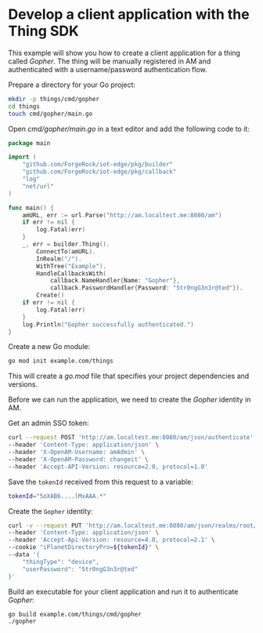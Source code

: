 # Develop a client application with the Thing SDK

This example will show you how to create a client application for a thing called _Gopher_. The thing will be
manually registered in AM and authenticated with a username/password authentication flow.

Prepare a directory for your Go project:
```bash
mkdir -p things/cmd/gopher
cd things
touch cmd/gopher/main.go
```

Open _cmd/gopher/main.go_ in a text editor and add the following code to it:
```go
package main

import (
	"github.com/ForgeRock/iot-edge/pkg/builder"
	"github.com/ForgeRock/iot-edge/pkg/callback"
	"log"
	"net/url"
)

func main() {
	amURL, err := url.Parse("http://am.localtest.me:8080/am")
	if err != nil {
		log.Fatal(err)
	}
	_, err = builder.Thing().
		ConnectTo(amURL).
		InRealm("/").
		WithTree("Example").
		HandleCallbacksWith(
			callback.NameHandler{Name: "Gopher"},
			callback.PasswordHandler{Password: "5tr0ngG3n3r@ted"}).
		Create()
	if err != nil {
		log.Fatal(err)
	}
	log.Println("Gopher successfully authenticated.")
}
```

Create a new Go module:
```bash
go mod init example.com/things
```
This will create a _go.mod_ file that specifies your project dependencies and versions.  

Before we can run the application, we need to create the _Gopher_ identity in AM.
 
Get an admin SSO token:
```bash
curl --request POST 'http://am.localtest.me:8080/am/json/authenticate' \
--header 'Content-Type: application/json' \
--header 'X-OpenAM-Username: amAdmin' \
--header 'X-OpenAM-Password: changeit' \
--header 'Accept-API-Version: resource=2.0, protocol=1.0'
```

Save the `tokenId` received from this request to a variable:
```bash
tokenId="5oXAB6....lMxAAA.*"
```

Create the `Gopher` identity:
```bash
curl -v --request PUT 'http://am.localtest.me:8080/am/json/realms/root/users/Gopher' \
--header 'Content-Type: application/json' \
--header 'Accept-Api-Version: resource=4.0, protocol=2.1' \
--cookie "iPlanetDirectoryPro=${tokenId}" \
--data '{
    "thingType": "device",
    "userPassword": "5tr0ngG3n3r@ted"
}'
```

Build an executable for your client application and run it to authenticate _Gopher_:
```bash
go build example.com/things/cmd/gopher
./gopher
```
